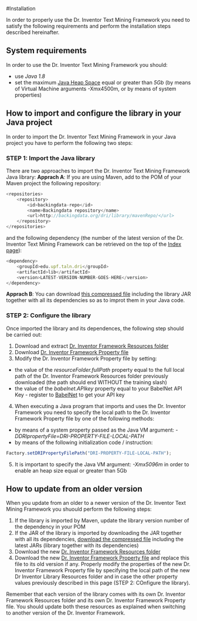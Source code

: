 #Installation

In order to properly use the Dr. Inventor Text Mining Framework you need to satisfy the following requirements and perform the installation steps described hereinafter.

## System requirements
In order to use the Dr. Inventor Text Mining Framework you should:
*  use *Java 1.8*
*  set the maximum [Java Heap Space](https://www.mkyong.com/Java/find-out-your-Java-heap-memory-size/) equal or greater than *5Gb* (by means of Virtual Machine arguments -Xmx4500m, or by means of system properties)


## How to import and configure the library in your Java project

In order to import the Dr. Inventor Text Mining Framework in your Java project you have to perform the following two steps:

### STEP 1: Import the Java library
There are two approaches to import the Dr. Inventor Text Mining Framework Java library:
**Apprach A**: If you are using Maven, add to the POM of your Maven project the following repository:

```javascript
<repositories>
	<repository>
		<id>backingdata-repo</id>
		<name>Backingdata repository</name>
		<url>http://backingdata.org/dri/library/mavenRepo/</url>
	</repository>
</repositories>
```
and the following dependency (the number of the latest version of the Dr. Inventor Text Mining Framework can be retrieved on the top of the [Index page](Index)):

```javascript
<dependency>
	<groupId>edu.upf.taln.dri</groupId>
	<artifactId>lib</artifactId>
	<version>LATEST-VERSION-NUMBER-GOES-HERE</version>
</dependency>
```

**Apprach B**: You can download [this compressed file](http://backingdata.org/dri/library/latest/jarWithDeps.html) including the library JAR together with all its dependencies so as to improt them in your Java code.

### STEP 2: Configure the library
Once imported the library and its dependences, the following step should be carried out:
 1. Download and extract [Dr. Inventor Framework Resources folder](http://backingdata.org/dri/library/latest/resourceFolder.html)
 2. Download [Dr. Inventor Framework Property file](http://backingdata.org/dri/library/latest/configurationFile.html)
 3. Modify the Dr. Inventor Framework Property file by setting:
   + the value of the _resourceFolder.fullPath_ property equal to the full local path of the Dr. Inventor Framework Resources folder previously downloaded (the path should end WITHOUT the training slash)
   + the value of the _babelnet.APIkey_ property equal to your BabelNet API Key - register to [BabelNet](http://babelnet.org/) to get your API key
 4. When executing a Java program that imports and uses the Dr. Inventor Framework you need to specify the local path to the Dr. Inventor Framework Property file by one of the following methods:
   + by means of a system property passed as the Java VM argument: _-DDRIpropertyFile=DRI-PROPERTY-FILE-LOCAL-PATH_
   + by means of the following initialization code / instruction:
   ```javascript
   Factory.setDRIPropertyFilePath("DRI-PROPERTY-FILE-LOCAL-PATH");
   ```
 5. It is important to specify the Java VM argument: _-Xmx5096m_ in order to enable an heap size equal or greater than 5Gb
 

## How to update from an older version
When you update from an older to a newer version of the Dr. Inventor Text Mining Framework you shuould perform the following steps:
1.  If the library is imported by Maven, update the library version number of the dependency in your POM
2.  If the JAR of the library is imported by downloading the JAR together with all its dependencies, [download the compressed file](http://backingdata.org/dri/library/latest/jarWithDeps.html) including the latest JARs (library together with its dependencies)
3.  Download the new [Dr. Inventor Framework Resources folder](http://backingdata.org/dri/library/latest/resourceFolder.html)
4.  Download the new [Dr. Inventor Framework Property file](http://backingdata.org/dri/library/latest/configurationFile.html) and replace this file to its old version if any. Properly modify the properties of the new Dr. Inventor Framework Property file by specifying the local path of the new Dr Inventor Library Resources folder and in case the other property values previously described in this page (STEP 2: COnfigure the library).

Remember that each version of the library comes with its own Dr. Inventor Framework Resources folder and its own Dr. Inventor Framework Property file. You should update both these resources as explained when switching to another version of the Dr. Inventor Framework.
